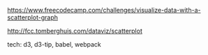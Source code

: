 https://www.freecodecamp.com/challenges/visualize-data-with-a-scatterplot-graph

http://fcc.tomberghuis.com/dataviz/scatterplot

tech: d3, d3-tip, babel, webpack
